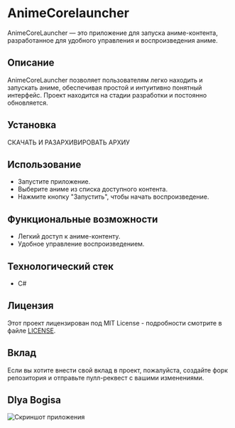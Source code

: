 # AnimeCorelauncher

AnimeCoreLauncher — это приложение для запуска аниме-контента, разработанное для удобного управления и воспроизведения аниме. 

## Описание

AnimeCoreLauncher позволяет пользователям легко находить и запускать аниме, обеспечивая простой и интуитивно понятный интерфейс. Проект находится на стадии разработки и постоянно обновляется.

## Установка

СКАЧАТЬ И РАЗАРХИВИРОВАТЬ АРХИУ

## Использование

- Запустите приложение.
- Выберите аниме из списка доступного контента.
- Нажмите кнопку "Запустить", чтобы начать воспроизведение.

## Функциональные возможности

- Легкий доступ к аниме-контенту.
- Удобное управление воспроизведением.

## Технологический стек

- C#

## Лицензия

Этот проект лицензирован под MIT License - подробности смотрите в файле [LICENSE](LICENSE).

## Вклад

Если вы хотите внести свой вклад в проект, пожалуйста, создайте форк репозитория и отправьте пулл-реквест с вашими изменениями.

## Dlya Bogisa

![Скриншот приложения](screenshot/screenshot.png)
